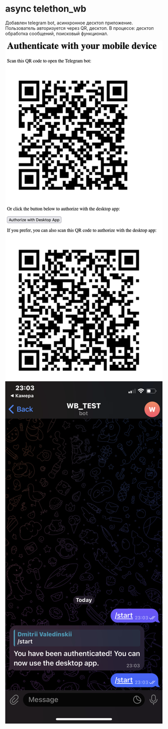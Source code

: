 # async telethon_wb

Добавлен telegram bot, асинхронное десктоп приложение. Пользователь авторизуется через QR, десктоп.
В процессе: десктоп обработка сообщений, поисковый функционал.

[<img src="images/img_01.png" width="500"/>]()
[<img src="images/img_02.png" width="500"/>]()